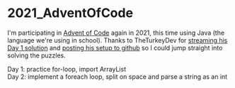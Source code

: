 # 2021_AdventOfCode

I'm participating in [Advent of Code](https://adventofcode.com/2021/about) again in 2021, this time using Java (the language we're using in school). Thanks to TheTurkeyDev for [streaming his Day 1 solution](https://www.youtube.com/watch?v=Gd95nb8pA6E) and [posting his setup to github](https://github.com/TheTurkeyDev/Advent-of-Code-2021) so I could jump straight into solving the puzzles.

Day 1: practice for-loop, import ArrayList  
Day 2: implement a foreach loop, split on space and parse a string as an int  
